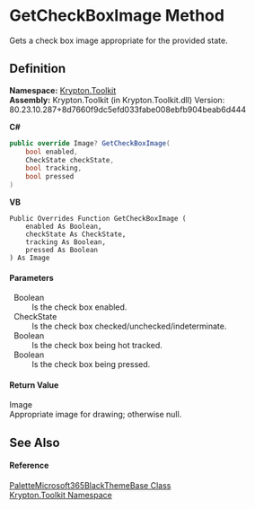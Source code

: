 # GetCheckBoxImage Method


Gets a check box image appropriate for the provided state.



## Definition
**Namespace:** <a href="79d2eac2-21f4-54ff-7552-b20c33c30600.md">Krypton.Toolkit</a>  
**Assembly:** Krypton.Toolkit (in Krypton.Toolkit.dll) Version: 80.23.10.287+8d7660f9dc5efd033fabe008ebfb904beab6d444

**C#**
``` C#
public override Image? GetCheckBoxImage(
	bool enabled,
	CheckState checkState,
	bool tracking,
	bool pressed
)
```
**VB**
``` VB
Public Overrides Function GetCheckBoxImage ( 
	enabled As Boolean,
	checkState As CheckState,
	tracking As Boolean,
	pressed As Boolean
) As Image
```



#### Parameters
<dl><dt>  Boolean</dt><dd>Is the check box enabled.</dd><dt>  CheckState</dt><dd>Is the check box checked/unchecked/indeterminate.</dd><dt>  Boolean</dt><dd>Is the check box being hot tracked.</dd><dt>  Boolean</dt><dd>Is the check box being pressed.</dd></dl>

#### Return Value
Image  
Appropriate image for drawing; otherwise null.

## See Also


#### Reference
<a href="3c7ca546-2a18-92a2-2a47-50cce5fd56b7.md">PaletteMicrosoft365BlackThemeBase Class</a>  
<a href="79d2eac2-21f4-54ff-7552-b20c33c30600.md">Krypton.Toolkit Namespace</a>  
